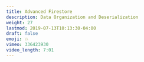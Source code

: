 ```yaml
---
title: Advanced Firestore
description: Data Organization and Deserialization
weight: 27
lastmod: 2019-07-13T10:13:30-04:00
draft: false
emoji: 💥
vimeo: 336423930
video_length: 7:01
---
```

